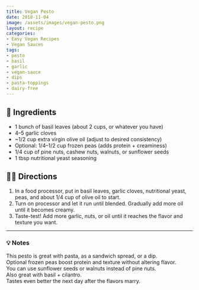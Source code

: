 ```yaml
---
title: Vegan Pesto
date: 2018-11-04
image: /assets/images/vegan-pesto.png
layout: recipe
categories:
- Easy Vegan Recipes
- Vegan Sauces
tags:
- pesto
- basil
- garlic
- vegan-sauce
- dips
- pasta-toppings
- dairy-free
---
```


## 🧾 Ingredients

- 1 bunch of basil leaves (about 2 cups, or whatever you have)
- 4–5 garlic cloves
- ~1/2 cup extra virgin olive oil (adjust to desired consistency)
- Optional: 1/4–1/2 cup frozen peas (adds protein + creaminess)
- 1/4 cup of pine nuts, cashew nuts, walnuts, or sunflower seeds
- 1 tbsp nutritional yeast seasoning

## 👩‍🍳 Directions

1. In a food processor, put in basil leaves, garlic cloves, nutritional yeast, peas, and about 1/4 cup of olive oil to start.
2. Turn on processor and let it run until blended. Gradually add more oil until it becomes creamy.
3. Taste-test! Add more garlic, nuts, or oil until it reaches the flavor and texture you want.


---

### 💡 Notes

This pesto is great with pasta, as a sandwich spread, or a dip.  
Optional frozen peas boost protein and texture without altering flavor.  
You can use sunflower seeds or walnuts instead of pine nuts.  
Also great with basil + cilantro.  
Tastes even better the next day after the flavors marry.


